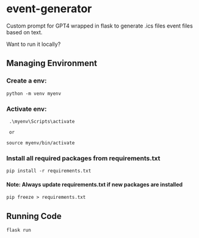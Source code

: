 # event-generator
Custom prompt for GPT4 wrapped in flask to generate .ics files event files based on text.


Want to run it locally?

## Managing Environment 
### Create a env:
    python -m venv myenv

### Activate env:
     .\myenv\Scripts\activate

     or 

    source myenv/bin/activate 

### Install all required packages from requirements.txt
    pip install -r requirements.txt

#### Note: Always update requirements.txt if new packages are installed
    pip freeze > requirements.txt

## Running Code
    flask run